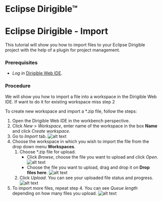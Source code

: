 # Eclipse Dirigible™

# Eclipse Dirigible - Import

This tutorial will show you how to import files to your Eclipse Dirigible project 
with the help of a plugin for project management.

### Prerequisites
* *Log in* [Dirigible Web IDE](http://dirigible.eclipse.org/).

### Procedure
We will show you how to import a file into a workspace in the Dirigible Web IDE. If want to do it for existing workspace miss step 2

To create new workspace and import a \*.zip file, follow the steps:
1. Open the Dirigible Web IDE in the workbench perspective.
2. Click *New* > *Workspace*, enter name of the workspace in the box **Name** and click *Create workspace*.
3. Go to *Import* tab.
![alt text](https://github.com/dirigiblelabs/curriculum-2018/edit/master/NikolayRibin/import2.png)
4. Choose the workspace in which you wish to import the file from the drop down menu **Workspaces**.
	1. Choose \*.zip file for upload.
		- Click *Browse*, choose the file you want to upload and click *Open*.
		![alt text](https://github.com/dirigiblelabs/curriculum-2018/edit/master/NikolayRibin/import3.png)
		- Choose the file you want to upload, drag and drop it on **Drop files here**.
		![alt text](https://github.com/dirigiblelabs/curriculum-2018/edit/master/NikolayRibin/import4.png)
	2. Click *Upload*. You can see your uploaded file status and progress.
	![alt text](https://github.com/dirigiblelabs/curriculum-2018/edit/master/NikolayRibin/import5.png)
5. To import more files, repeat step 4. You can see *Queue length* depending on how many files you upload.
![alt text](https://github.com/dirigiblelabs/curriculum-2018/edit/master/NikolayRibin/import6.png)
